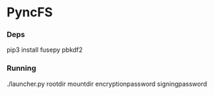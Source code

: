 
# PyncFS

### Deps

pip3 install fusepy pbkdf2

### Running

./launcher.py rootdir mountdir encryptionpassword signingpassword

